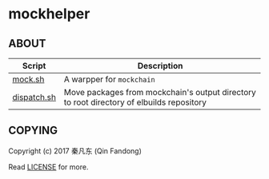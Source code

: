 # mockhelper

## ABOUT

| Script | Description |
| --- | --- |
| [mock.sh](mock.sh) | A warpper for `mockchain` |
| [dispatch.sh](dispatch.sh) | Move packages from mockchain's output directory to root directory of elbuilds repository |

## COPYING

Copyright (c) 2017 秦凡东 (Qin Fandong)

Read [LICENSE](LICENSE) for more.

